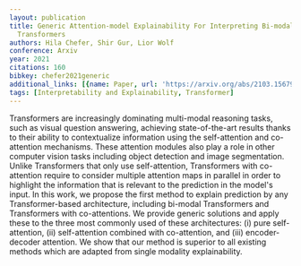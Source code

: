 ```yaml
---
layout: publication
title: Generic Attention-model Explainability For Interpreting Bi-modal And Encoder-decoder
  Transformers
authors: Hila Chefer, Shir Gur, Lior Wolf
conference: Arxiv
year: 2021
citations: 160
bibkey: chefer2021generic
additional_links: [{name: Paper, url: 'https://arxiv.org/abs/2103.15679'}]
tags: [Interpretability and Explainability, Transformer]
---
```

Transformers are increasingly dominating multi-modal reasoning tasks, such as
visual question answering, achieving state-of-the-art results thanks to their
ability to contextualize information using the self-attention and co-attention
mechanisms. These attention modules also play a role in other computer vision
tasks including object detection and image segmentation. Unlike Transformers
that only use self-attention, Transformers with co-attention require to
consider multiple attention maps in parallel in order to highlight the
information that is relevant to the prediction in the model's input. In this
work, we propose the first method to explain prediction by any
Transformer-based architecture, including bi-modal Transformers and
Transformers with co-attentions. We provide generic solutions and apply these
to the three most commonly used of these architectures: (i) pure
self-attention, (ii) self-attention combined with co-attention, and (iii)
encoder-decoder attention. We show that our method is superior to all existing
methods which are adapted from single modality explainability.
